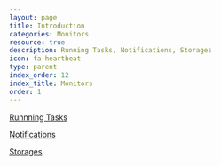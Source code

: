 ```yaml
---
layout: page
title: Introduction
categories: Monitors
resource: true
description: Running Tasks, Notifications, Storages
icon: fa-heartbeat
type: parent
index_order: 12
index_title: Monitors
order: 1
---
```


[Runnning Tasks]()

[Notifications]()

[Storages]()
